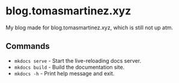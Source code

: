 # blog.tomasmartinez.xyz

My blog made for blog.tomasmartinez.xyz, which is still not up atm.

## Commands

- `mkdocs serve` - Start the live-reloading docs server.
- `mkdocs build` - Build the documentation site.
- `mkdocs -h` - Print help message and exit.
